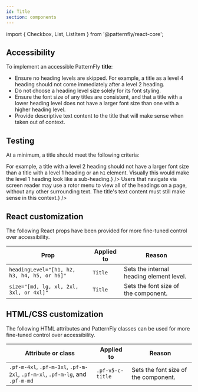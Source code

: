 ```yaml
---
id: Title
section: components
---
```


import { Checkbox, List, ListItem } from '@patternfly/react-core';

## Accessibility

To implement an accessible PatternFly **title**:

- Ensure no heading levels are skipped. For example, a title as a level 4 heading should not come immediately after a level 2 heading.
- Do not choose a heading level size solely for its font styling.
- Ensure the font size of any titles are consistent, and that a title with a lower heading level does not have a larger font size than one with a higher heading level.
- Provide descriptive text content to the title that will make sense when taken out of context.

## Testing

At a minimum, a title should meet the following criteria:

<List isPlain>
  <ListItem>
    <Checkbox id="title-a11y-checkbox-1" label="No heading levels are skipped within the title's surrounding context." />
  </ListItem>
  <ListItem>
    <Checkbox id="title-a11y-checkbox-2" label="The title's font size is consistent and is not larger than a higher heading level's font size." description={<span>For example, a title with a level 2 heading should not have a larger font size than a title with a level 1 heading or an <code className="ws-code">h1</code> element. Visually this would make the level 1 heading look like a sub-heading.</span>} />
  </ListItem>
    <ListItem>
    <Checkbox id="title-a11y-checkbox-3" label="The title has descriptive text content that makes sense when taken out of context." description={<span>Users that navigate via screen reader may use a rotor menu to view all of the headings on a page, without any other surrounding text. The title's text content must still make sense in this context.</span>} />
  </ListItem>
</List>

## React customization

The following React props have been provided for more fine-tuned control over accessibility.

| Prop | Applied to | Reason | 
|---|---|---|
| `headingLevel="[h1, h2, h3, h4, h5, or h6]"` | `Title` | Sets the internal heading element level. |
| `size="[md, lg, xl, 2xl, 3xl, or 4xl]"` | `Title` | Sets the font size of the component. |

## HTML/CSS customization

The following HTML attributes and PatternFly classes can be used for more fine-tuned control over accessibility.

| Attribute or class | Applied to | Reason | 
|---|---|---|
| `.pf-m-4xl`, `.pf-m-3xl`, `.pf-m-2xl`, `.pf-m-xl`, `.pf-m-lg`, and `.pf-m-md` | `.pf-v5-c-title` | Sets the font size of the component. |
